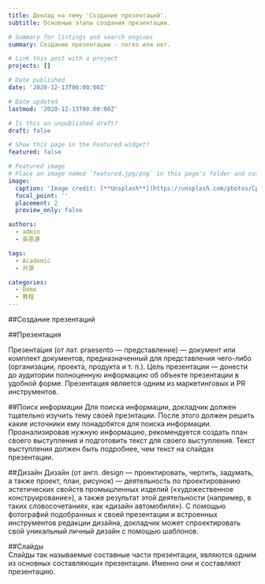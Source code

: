 ```yaml
---
title: Доклад на тему 'Создание презентаций'.
subtitle: Основные этапы создания презентации.

# Summary for listings and search engines
summary: Создание презентации - легко или нет. 

# Link this post with a project
projects: []

# Date published
date: '2020-12-13T00:00:00Z'

# Date updated
lastmod: '2020-12-13T00:00:00Z'

# Is this an unpublished draft?
draft: false

# Show this page in the Featured widget?
featured: false

# Featured image
# Place an image named `featured.jpg/png` in this page's folder and customize its options here.
image:
  caption: 'Image credit: [**Unsplash**](https://unsplash.com/photos/CpkOjOcXdUY)'
  focal_point: ''
  placement: 2
  preview_only: false

authors:
  - admin
  - 吳恩達

tags:
  - Academic
  - 开源

categories:
  - Demo
  - 教程
---
```


##Создание презентаций

##Презентация

Презента́ция (от лат. praesento — представление) — документ или комплект документов, предназначенный для представления чего-либо (организации, проекта, продукта и т. п.). Цель презентации — донести до аудитории полноценную информацию об объекте презентации в удобной форме. Презентация является одним из маркетинговых и PR инструментов.

##Поиск информации
Для поиска информации, докладчик должен тщательно изучить тему своей презнтации. После этого должен решить какие источники ему понадобятся для поиска информации. Проанализировав нужную информацию, рекомендуется создать план своего выступления и подготовить текст для своего выступления. Текст выступления должен быть подробнее, чем текст на слайдах презентации.


##Дизайн
Дизайн (от англ. design — проектировать, чертить, задумать, а также проект, план, рисунок) — деятельность по проектированию эстетических свойств промышленных изделий («художественное конструирование»), а также результат этой деятельности (например, в таких словосочетаниях, как «дизайн автомобиля»). С помощью фотографий подобранных к своей презентации и встроенных инструментов редакции дизайна, докладчик может спроектировать свой уникальный личный дизайн с помощью шаблонов.

##Слайды				
Слайды так называемые составные части презентации, являются одним из основных составляющих презентации. Именно они и составляют презентацию.

